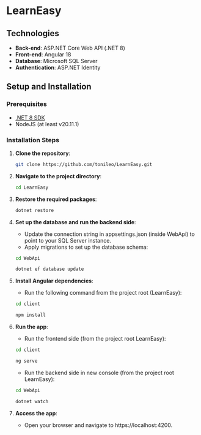 # LearnEasy

## Technologies

- **Back-end**: ASP.NET Core Web API (.NET 8)
- **Front-end**: Angular 18
- **Database**: Microsoft SQL Server
- **Authentication**: ASP.NET Identity

## Setup and Installation

### Prerequisites
- [.NET 8 SDK](https://dotnet.microsoft.com/download)
- NodeJS (at least v20.11.1)

### Installation Steps
1. **Clone the repository**:
   ```bash
   git clone https://github.com/tonileo/LearnEasy.git
   
2. **Navigate to the project directory**:
   ```bash
   cd LearnEasy

3. **Restore the required packages**:
   ```bash
   dotnet restore

4. **Set up the database and run the backend side**:
   - Update the connection string in appsettings.json (inside WebApi) to point to your SQL Server instance.
   - Apply migrations to set up the database schema:
  
   ~~~ bash
   cd WebApi
   ~~~
   ~~~ bash
   dotnet ef database update
   ~~~

5. **Install Angular dependencies**:
   - Run the following command from the project root (LearnEasy):
  
   ~~~ bash
   cd client
   ~~~
   ~~~ bash
   npm install
   ~~~

6. **Run the app**:
   - Run the frontend side (from the project root LearnEasy):

   ~~~ bash
   cd client
   ~~~
   ~~~ bash
   ng serve
   ~~~ 

   - Run the backend side in new console (from the project root LearnEasy):
 
   ~~~ bash
   cd WebApi
   ~~~
   ~~~ bash
   dotnet watch
   ~~~

6. **Access the app**:
   - Open your browser and navigate to https://localhost:4200.
